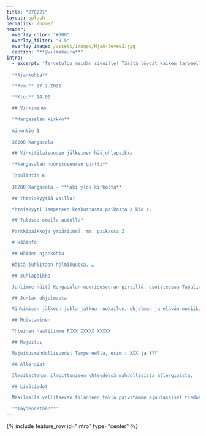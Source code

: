```yaml
---
title: "270221"
layout: splash
permalink: /home/
header:
  overlay_color: "#000"
  overlay_filter: "0.5"
  overlay_image: /assets/images/HjaA-levee2.jpg
  caption: "**@vilmakaura**"
intro: 
  - excerpt: 'Tervetuloa meidän sivuille! Täältä löydät kaiken tarpeellisen tiedon hääjuhlaamme liittyen.<br><br>
  
  **Ajankohta**  

  **Pvm:** 27.2.2021

  **Klo:** 14.00

  ## Vihkiminen

  **Kangasalan kirkko**  
  
  Ainontie 1  
  
  36200 Kangasala

  ## Vihkitilaisuuden jälkeinen hääjuhlapaikka

  **Kangasalan nuorisoseuran pirtti**  
  
  Tapulintie 6  
  
  36200 Kangasala – **Mäki ylös kirkolta**

  ## Yhteiskyytiä vailla?

  Yhteiskyyti Tampereen keskustasta paikasta X klo Y.

  ## Tulossa omalla autolla?

  Parkkipaikkoja ympäriinsä, mm. paikassa Z

  # Hääinfo

  ## Häiden ajankohta

  Häitä juhlitaan helmikuussa. …

  ## Juhlapaikka

  Juhlimme häitä Kangasalan nuorisoseuran pirtillä, osoitteessa Tapulintie 6. Matka kirkolta juhlapaikalle on lyhyt, mutta mäkinen. Juhlapaikalla on rajallisesti paikoitustilaa.

  ## Juhlan ohjelmasta

  Vihkimisen jälkeen juhla jatkuu ruokailun, ohjelman ja elävän musiikin tahdissa. …

  ## Muistaminen

  Yhteinen häätilimme FIXX XXXXX XXXXX

  ## Majoitus

  Majoitusmahdollisuudet Tampereella, esim.: XXX ja YYY

  ## Allergiat

  Ilmoitattehan ilmoittumisen yhteydessä mahdollisista allergioista.

  ## Lisätiedot

  Maailmalla vallitsevan tilanteen takia päivitämme ajantasaiset tiedot hääjuhlastamme tälle sivustolle.

  **Täydennetään**'
---
```


{% include feature_row id="intro" type="center" %}
